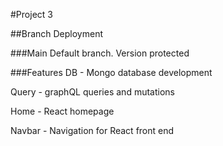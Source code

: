 #Project 3

##Branch Deployment

###Main
Default branch. Version protected

###Features
DB - Mongo database development

Query - graphQL queries and mutations

Home - React homepage

Navbar - Navigation for React front end
